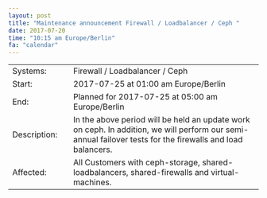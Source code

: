 ```yaml
---
layout: post
title: "Maintenance announcement Firewall / Loadbalancer / Ceph "
date: 2017-07-20
time: "10:15 am Europe/Berlin"
fa: "calendar"
---
```


|                   |   |                                                                      |
|-------------------|---|----------------------------------------------------------------------|
| Systems:          |   | Firewall / Loadbalancer / Ceph				       |
| Start:            |   | 2017-07-25 at 01:00 am Europe/Berlin                                 | 
| End:              |   | Planned for 2017-07-25 at 05:00 am Europe/Berlin                     |    
| Description:      |   | In the above period will be held an update work on ceph. In addition, we will perform our semi-annual failover tests for the firewalls and load balancers.|
| Affected:         |   | All Customers with ceph-storage, shared-loadbalancers, shared-firewalls and virtual-machines.|

